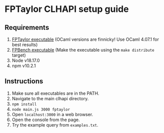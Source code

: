 # FPTaylor CLHAPI setup guide

## Requirements

1. [FPTaylor executable](https://github.com/soarlab/FPTaylor) (OCaml versions are finnicky! Use OCaml 4.07.1 for best results)
2. [FPBench executable](https://github.com/FPBench/FPBench) (Make the executable using the ``make distribute`` target)
3. Node v18.17.0
4. npm v10.2.1

## Instructions

1. Make sure all executables are in the PATH.
2. Navigate to the main clhapi directory.
3. ``npm install``
4. ``node main.js 3000 fptaylor``
5. Open ``localhost:3000`` in a web browser.
6. Open the console from the page.
7. Try the example query from ``examples.txt``.
